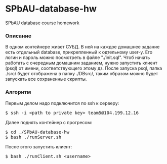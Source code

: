 # SPbAU-database-hw
SPbAU database course homework

<h3> Описание</h3>
<p> В одном контейнере живет СУБД. В ней на каждое домашнее задание есть отдельный database, прикрепленный к одтельному user-у. Его логин и 
пароль можно посмотреть в файле "./init.sql". Чтоб начать работать с очередным домашним заданием, нужно запустить клиент (psql) от имени, соответствующего 
этому дз. После запуска psql, папка ./src/ будет отображена в папку ./DBsrc/, таким образом можно будет запускать все сохраненные скрипты.</p>

<h3> Алгоритм </h3>
<p> Первым делом надо подключится по ssh к серверу: </p>
<pre>
$ ssh -i &lt;path to private key&gt; team5@104.199.12.16
</pre>
<p> Далее поднять контейнер с прогресом: </p>
<pre>
$ cd ./SPbAU-database-hw
$ bash ./runServer.sh
</pre>
<p>После этого запустить клиент:</p>
<pre>
$ bash ./runClient.sh &lt;username&gt;
</pre>


